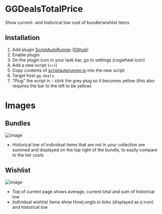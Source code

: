 # GGDealsTotalPrice
Show current- and historical low cost of bundle/wishlist items

## Installation
1. Add plugin [ScriptAutoRunner](https://chrome.google.com/webstore/detail/scriptautorunner/gpgjofmpmjjopcogjgdldidobhmjmdbm) ([Github](https://github.com/nakajmg/ScriptAutoRunner))
2. Enable plugin
3. On the plugin icon in your task bar, go to settings (cogwheel icon)
4. Add a new script (`</>`)
5. Copy contents of [scriptautorunner.js](https://github.com/Alicecomma/GGDealsTotalPrice/blob/main/scriptautorunner.js) into the new script
6. Target host `gg.deals`
7. "Plug" the script in - click the grey plug so it becomes yellow (this also requires the bar to the left to be yellow)

# Images
## Bundles
![image](https://user-images.githubusercontent.com/4662406/185158692-b3b3d09d-47a5-4c4b-af07-a41e41223025.png)
 - Historical low of individual items that are not in your collection are summed and displayed on the top right of the bundle, to easily compare to the tier costs

## Wishlist
![image](https://user-images.githubusercontent.com/4662406/185159070-86969724-c37e-4b10-ae42-ab9dd0986544.png)
 - Top of current page shows average, current total and sum of historical low
 - Individual wishlist items show HowLongIs.io links (displayed as `@` icon) and historical low
